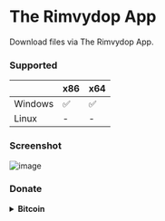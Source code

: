# The Rimvydop App
Download files via The Rimvydop App.

### Supported
|           | x86 | x64    |
| --------- | --- | ------ |
| Windows   | ✅  | ✅    |
| Linux     | -   | -      |

### Screenshot
![image](https://github.com/SLXUniverse/TheRimvydopApp/assets/109912460/2714963e-b247-4f31-a862-f87a27fe6cc0)

### Donate
<details>
<summary><b>Bitcoin</summary>
  
```
bc1qqusynns3mnhvmhv9u5m5wp5gq37tl2sfksu9zr
```
</details>
